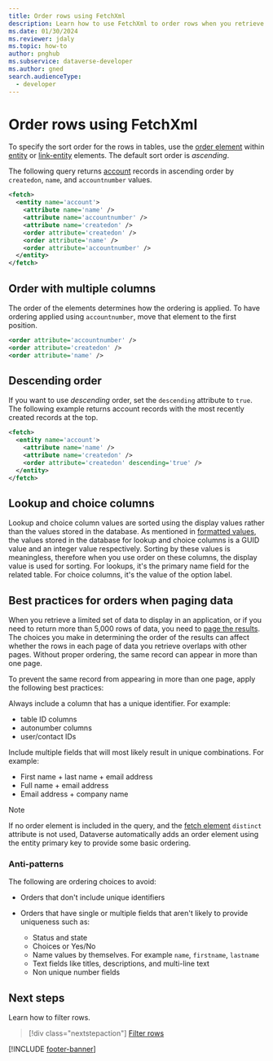 ```yaml
---
title: Order rows using FetchXml
description: Learn how to use FetchXml to order rows when you retrieve data from Microsoft Dataverse.
ms.date: 01/30/2024
ms.reviewer: jdaly
ms.topic: how-to
author: pnghub
ms.subservice: dataverse-developer
ms.author: gned
search.audienceType: 
  - developer
---
```

# Order rows using FetchXml

To specify the sort order for the rows in tables, use the [order element](reference/order.md) within [entity](reference/entity.md) or [link-entity](reference/link-entity.md) elements. The default sort order is *ascending*.

The following query returns [account](../reference/entities/account.md) records in ascending order by `createdon`, `name`, and `accountnumber` values.

```xml
<fetch>
  <entity name='account'>
    <attribute name='name' />
    <attribute name='accountnumber' />
    <attribute name='createdon' />
    <order attribute='createdon' />
    <order attribute='name' />
    <order attribute='accountnumber' />
  </entity>
</fetch>
```

## Order with multiple columns

The order of the elements determines how the ordering is applied. To have ordering applied using `accountnumber`, move that element to the first position.

```xml
<order attribute='accountnumber' />   
<order attribute='createdon' />
<order attribute='name' />
```

## Descending order

If you want to use *descending* order, set the `descending` attribute to `true`. The following example returns account records with the most recently created records at the top.

```xml
<fetch>
  <entity name='account'>
    <attribute name='name' />
    <attribute name='createdon' />
    <order attribute='createdon' descending='true' />
  </entity>
</fetch>
```

## Lookup and choice columns

Lookup and choice column values are sorted using the display values rather than the values stored in the database.
As mentioned in [formatted values](select-columns.md#formatted-values), the values stored in the database for lookup and choice columns is a GUID value and an integer value respectively. Sorting by these values is meaningless, therefore when you use order on these columns, the display value is used for sorting. For lookups, it's the primary name field for the related table. For choice columns, it's the value of the option label.

<!-- TODO: The option Label can be localized, so I expect this will impact the results returned -->

## Best practices for orders when paging data

<!-- 

TODO: Does this capture all the guidance from https://learn.microsoft.com/en-us/power-apps/developer/data-platform/org-service/paging-behaviors-and-ordering? 
Does it need more examples?
Can it be simplified?

-->

When you retrieve a limited set of data to display in an application, or if you need to return more than 5,000 rows of data, you need to [page the results](page-results.md). The choices you make in determining the order of the results can affect whether the rows in each page of data you retrieve overlaps with other pages. Without proper ordering, the same record can appear in more than one page.

To prevent the same record from appearing in more than one page, apply the following best practices:

Always include a column that has a unique identifier. For example:

- table ID columns
- autonumber columns
- user/contact IDs

Include multiple fields that will most likely result in unique combinations. For example:

- First name + last name + email address
- Full name + email address
- Email address + company name


> [!NOTE]
> If no order element is included in the query, and the [fetch element](reference/fetch.md) `distinct` attribute is not used, Dataverse automatically adds an order element using the entity primary key to provide some basic ordering.

### Anti-patterns

The following are ordering choices to avoid:

- Orders that don't include unique identifiers
- Orders that have single or multiple fields that aren't likely to provide uniqueness such as:

  - Status and state
  - Choices or Yes/No
  - Name values by themselves. For example `name`, `firstname`, `lastname`
  - Text fields like titles, descriptions,  and multi-line text
  - Non unique number fields


## Next steps

Learn how to filter rows.

> [!div class="nextstepaction"]
> [Filter rows](filter-rows.md)

[!INCLUDE [footer-banner](../../../includes/footer-banner.md)]